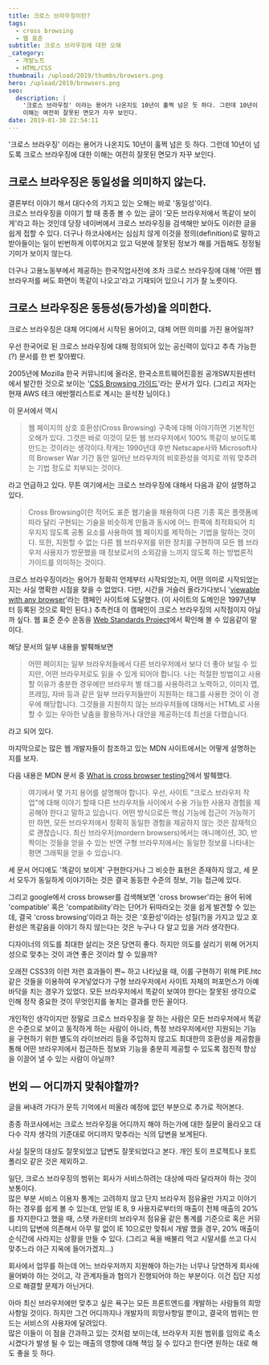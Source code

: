 ```yaml
---
title: 크로스 브라우징이란?
tags:
  - cross browsing
  - 웹 표준
subtitle: 크로스 브라우징에 대한 오해
_category:
  - 개발노트
  - HTML/CSS
thumbnail: /upload/2019/thumbs/browsers.png
hero: /upload/2019/browsers.png
seo:
  description: |
    '크로스 브라우징' 이라는 용어가 나온지도 10년이 훌쩍 넘은 듯 하다. 그런데 10년이 넘도록 크로스 브라우징에 대한
    이해는 여전히 잘못된 면모가 자꾸 보인다.
date: 2019-01-30 22:54:11
---
```



'크로스 브라우징' 이라는 용어가 나온지도 10년이 훌쩍 넘은 듯 하다. 그런데 10년이 넘도록 크로스 브라우징에 대한
이해는 여전히 잘못된 면모가 자꾸 보인다.

## 크로스 브라우징은 동일성을 의미하지 않는다.

결론부터 이야기 해서 대다수의 가지고 있는 오해는 바로 '동일성'이다. <br>
크로스 브라우징을 이야기 할 때 종종 볼 수 있는 글이 '모든 브라우저에서 똑같이 보이게'라고 하는 것인데 당장 네이버에서
크로스 브라우징을 검색해만 보아도 이러한 글을 쉽게 접할 수 있다. 더구나 하코사에서는 심심치 않게 이것을 정의(definition)로
말하고 받아들이는 일이 빈번하게 이루어지고 있고 덕분에 잘못된 정보가 해를 거듭해도 정정될 기미가 보이지 않는다.

더구나 고용노동부에서 제공하는 한국직업사전에 조차 크로스 브라우징에 대해 '어떤 웹 브라우저를 써도 화면이 똑같이 나오고'라고
기재되어 있으니 기가 찰 노릇이다.

## 크로스 브라우징은 동등성(등가성)을 의미한다.

크로스 브라우징은 대체 어디에서 시작된 용어이고, 대체 어떤 의미를 가진 용어일까?

우선 한국어로 된 크로스 브라우징에 대해 정의되어 있는 공신력이 있다고 추측 가능한(?) 문서를 한 번 찾아봤다.

2005년에 Mozilla 한국 커뮤니티에 올라온, 한국소프트웨어진흥원 공개SW지원센터에서 발간한 것으로 보이는
'[CSS Browsing 가이드](http://www.mozilla.or.kr/docs/web-developer/standard/crossbrowsing.pdf)'라는
문서가 있다. (그리고 저자는 현재 AWS 테크 에반젤리스트로 계시는 윤석찬 님이다.)

이 문서에서 역시

> 웹 페이지의 상호 호환성(Cross Browsing) 구축에 대해 이야기하면 기본적인 오해가 있다. 그것은 바로 이것이 모든
> 웹 브라우저에서 100% 똑같이 보이도록 만드는 것이라는 생각이다.작게는 1990년대 후반 Netscape사와 Microsoft사의
> Browser War 기간 동안 일어난 브라우저의 비호환성을 억지로 끼워 맞추려는 기법 정도로 치부되는 것이다.

라고 언급하고 있다. 무튼 여기에서는 크로스 브라우징에 대해서 다음과 같이 설명하고 있다.

> Cross Browsing이란 적어도 표준 웹기술을 채용하여 다른 기종 혹은 플랫폼에 따라 달리 구현되는 기술을 비슷하게
> 만듦과 동시에 어느 한쪽에 최적화되어 치우지지 않도록 공통 요소를 사용하여 웹 페이지를 제작하는 기법을 말하는 것이다.
> 또한, 지원할 수 없는 다른 웹 브라우저를 위한 장치를 구현하여 모든 웹 브라우저 사용자가 방문했을 때 정보로서의
> 소외감을 느끼지 않도록 하는 방법론적 가이드를 의미하는 것이다.

크로스 브라우징이라는 용어가 정확히 언제부터 시작되었는지, 어떤 의미로 시작되었는지는 사실 명확한 시점을 찾을 수 없었다.
다만, 시간을 거슬러 올라가다보니 '[viewable with any browser](https://anybrowser.org/campaign/index.html)'라는
캠페인 사이트에 도달했다. (이 사이트의 도메인은 1997년부터 등록된 것으로 확인 된다.) 추측컨대 이 캠페인이 크로스
브라우징의 시작점이지 아닐까 싶다. 웹 표준 준수 운동을 [Web Standards Project](https://www.webstandards.org/)에서
확인해 볼 수 있음같이 말이다.

해당 문서의 일부 내용을 발췌해보면

> 어떤 페이지는 일부 브라우저들에서 다른 브라우저에서 보다 더 좋아 보일 수 있지만, 어떤 브라우저로도 읽을 수 있게
> 되어야 합니다. 나는 적절한 방법이고 사용할 이유가 충분한 경우에만 브라우저 별 태그를 사용하려고 노력하고,
> 이미지 맵, 프레임, 자바 등과 같은 일부 브라우저들만이 지원하는 태그를 사용한 것이 이 경우에 해당합니다.
> 그것들을 지원하지 않는 브라우저들에 대해서는 HTML로 사용할 수 있는 우아한 낮춤을 활용하거나 대안을 제공하는데
> 최선을 다했습니다.

라고 되어 있다.

마지막으로는 많은 웹 개발자들이 참조하고 있는 MDN 사이트에서는 어떻게 설명하는지를 보자.

다음 내용은 MDN 문서 중 [What is cross browser testing?](https://developer.mozilla.org/en-US/docs/Learn/Tools_and_testing/Cross_browser_testing/Introduction)에서
발췌했다.

> 여기에서 몇 가지 용어를 설명해야 합니다. 우선, 사이트 "크로스 브라우저 작업"에 대해 이야기 할때 다른 브라우저들
> 사이에서 수용 가능한 사용자 경험을 제공해야 한다고 말하고 있습니다. 어떤 방식으로든 핵심 기능에 접근이 가능하기만
> 하면, 모든 브라우저에서 정확히 동일한 경험을 제공하지 않는 것은 잠재적으로 괜찮습니다. 최신 브라우저(mordern browsers)에서는
> 애니메이션, 3D, 반짝이는 것들을 얻을 수 있는 반면 구형 브라우저에서는 동일한 정보를 나타내는 평면 그래픽을 얻을 수
> 있습니다.

세 문서 어디에도 '똑같이 보이게' 구현한다거나 그 비슷한 표현은 존재하지 않고, 세 문서 모두가 동일하게 이야기하는 것은
결국 동등한 수준의 정보, 기능 접근에 있다.

그리고 google에서 cross browser를 검색해보면 'cross browser'라는 용어 뒤에 'compatible' 혹은 'compatibility'라는
단어가 뒤따라오는 것을 쉽게 발견할 수 있는데, 결국 'cross browsing'이라고 하는 것은 '호환성'이라는 성질(?)을 가지고
있고 호환성은 똑같음을 이야기 하지 않는다는 것은 누구나 다 알고 있을 거라 생각한다.

디자이너의 의도를 최대한 살리는 것은 당연히 좋다. 하지만 의도를 살리기 위해 어거지성으로 맞추는 것이 과연 좋은 것이라
할 수 있을까?

오래전 CSS3의 이런 저런 효과들이 짠~ 하고 나타났을 때, 이를 구현하기 위해 PIE.htc 같은 것들을 이용하여
우겨넣었다가 구형 브라우저에서 사이트 자체의 퍼포먼스가 아예 바닥을 치는 경우가 있었다. 모든 브라우저에서 똑같이
보여야 한다는 잘못된 생각으로 인해 정작 중요한 것이 무엇인지를 놓치는 결과를 만든 꼴이다.

개인적인 생각이지만 정말로 크로스 브라우징을 잘 하는 사람은 모든 브라우저에서 똑같은 수준으로 보이고 동작하게 하는
사람이 아니라, 특정 브라우저에서만 지원되는 기능을 구현하기 위한 별도의 라이브러리 등을 주입하지 않고도 최대한의
호환성을 제공함을 통해 어떤 브라우저에서 접근하든 정보와 기능을 충분히 제공할 수 있도록 점진적 향상을 이끌어 낼 수
있는 사람이 아닐까?

## 번외 &mdash; 어디까지 맞춰야할까?

글을 써내려 가다가 문득 기억에서 떠올라 예정에 없던 부분으로 추가로 적어본다.

종종 하코사에서는 크로스 브라우징을 어디까지 해야 하는가에 대한 질문이 올라오고 대다수 각자 생각의 기준대로 어디까지
맞추라는 식의 답변을 보게된다.

사실 질문의 대상도 잘못되었고 답변도 잘못되었다고 본다. 개인 토이 프로젝트나 포트폴리오 같은 것은 제외하고.

일단, 크로스 브라우징의 범위는 회사가 서비스하려는 대상에 따라 달라져야 하는 것이 보통이다. <br>
많은 부분 서비스 이용자 통계는 고려하지 않고 단지 브라우저 점유율만 가지고 이야기하는 경우를 쉽게 볼 수 있는데,
만일 IE 8, 9 사용자로부터의 매출이 전체 매출의 20%를 차지한다고 했을 때, 스탯 카운터의 브라우저 점유율 같은 통계를
기준으로 혹은 커뮤니티의 답변에 의존해서 아무 말 없이 IE 10으로만 맞춰서 개발 했을 경우, 20% 매출이 순식간에 사라지는
상황을 만들 수 있다. (그리고 욕을 배불리 먹고 시말서를 쓰고 다시 맞추느라 야근 지옥에 들어가겠지...)

회사에서 업무를 하는데 어느 브라우저까지 지원해야 하는가는 너무나 당연하게 회사에 물어봐야 하는 것이고, 각 관계자들과
협의가 진행되어야 하는 부분이다.  이건 집단 지성으로 해결할 문제가 아닌거다.

아마 최신 브라우저에만 맞추고 싶은 욕구는 모든 프론트엔드를 개발하는 사람들의 희망사항일 것이다. 하지만 그건 어디까지나
개발자의 희망사항일 뿐이고, 결국의 범위는 만드는 서비스의 사용자에 달려있다. <br>
많은 이들이 이 점을 간과하고 있는 것처럼 보이는데, 브라우저 지원 범위를 임의로 축소시켰다가 발생 될 수 있는 매출의
영향에 대해 책임 질 수 있다고 한다면 원하는 대로 해도 좋을 듯 하다.